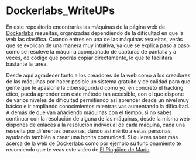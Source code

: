 # Dockerlabs_WriteUPs
En este repositorio encontrarás las máquinas de la página web de [Dockerlabs](https://dockerlabs.es/#/) resueltas, organizadas dependiendo de la dificultad en que la web las clasifica.
Cuando entres en una de las máquinas resueltas, verás que se explican de una manera muy intuitiva, ya que se explica paso a paso como se resuleve la máquina acompañado de capturas de pantalla y a veces, de código que podrás copiar directamente, lo que te facilitará bastante la tarea.

Desde aquí agradecer tanto a los creadores de la web como a los creadores de las máquinas por hacer posible un sistema gratuito y de calidad para que gente que le apasione la ciberseguridad como yo, en concreto el hacking ético, pueda aprender con este método tan accesible, con el que dispone de varios niveles de dificultad permitiendo así aprender desde un nivel muy básico e ir ampliando conocimientos mientras vas aumentando la dificultad. A demás de que van añadiendo máquinas con el tiempo, si no sabes continuar con la resolución de alguna de las máquinas, desde la misma web dispones de enlaces a la resolución individual de cada máquina, cada una resuelta por diferentes personas, dando así mérito a estas personas, ayudando también a crear una bonita comunidad.
Si quieres saber más acerca de la web de [Dockerlabs](https://dockerlabs.es/#/) como por ejemplo su funcionamiento te recomiendo que te veas este video de [El Pingüino de Mario](https://www.youtube.com/watch?v=24Y2GaD5764&t=871s).
